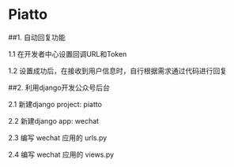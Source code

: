 #  Piatto

##1. 自动回复功能 

1.1 在开发者中心设置回调URL和Token

1.2 设置成功后，在接收到用户信息时，自行根据需求通过代码进行回复

##2. 利用django开发公众号后台

2.1 新建django project: piatto

2.2 新建django app: wechat

2.3 编写 wechat 应用的 urls.py

2.4 编写 wechat 应用的 views.py





